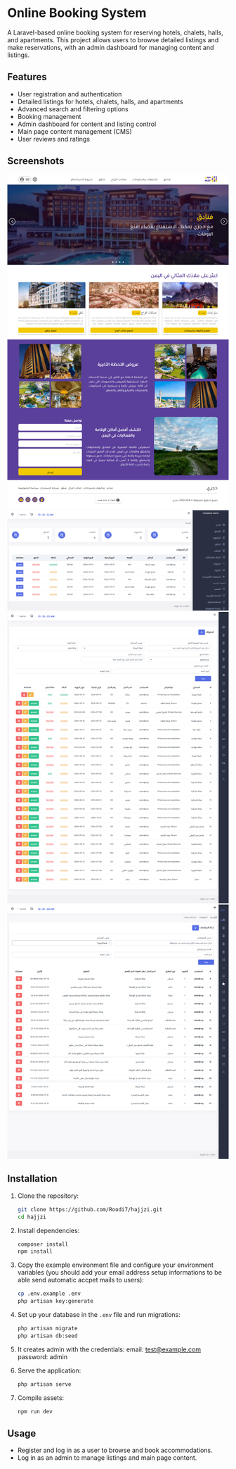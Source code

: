 
# Online Booking System

A Laravel-based online booking system for reserving hotels, chalets, halls, and apartments. This project allows users to browse detailed listings and make reservations, with an admin dashboard for managing content and listings.

## Features

- User registration and authentication
- Detailed listings for hotels, chalets, halls, and apartments
- Advanced search and filtering options
- Booking management
- Admin dashboard for content and listing control
- Main page content management (CMS)
- User reviews and ratings

## Screenshots

![Homepage](screenshots/homepage.png)
![Admin Dashboard](screenshots/admin_dashboard.png)
![Bookings](screenshots/booking.png)
![Reviews](screenshots/reviews.png)

## Installation

1. Clone the repository:
   ```bash
   git clone https://github.com/Roodi7/hajjzi.git
   cd hajjzi
   ```

2. Install dependencies:
   ```bash
   composer install
   npm install
   ```

3. Copy the example environment file and configure your environment variables (you should add your email address setup informations to be able send automatic accpet mails to users):
   ```bash
   cp .env.example .env
   php artisan key:generate
   ```

4. Set up your database in the `.env` file and run migrations:
   ```bash
   php artisan migrate
   php artisan db:seed
   ```
5. It creates admin with the credentials:
    email: test@example.com
    password: admin

6. Serve the application:
   ```bash
   php artisan serve
   ```

7. Compile assets:
   ```bash
   npm run dev
   ```

## Usage

- Register and log in as a user to browse and book accommodations.
- Log in as an admin to manage listings and main page content.